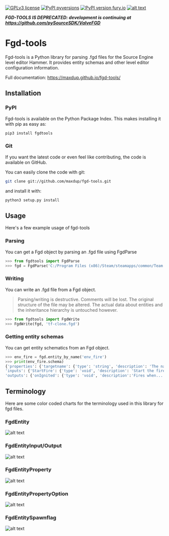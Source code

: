 [![GPLv3 license](https://img.shields.io/badge/License-GPLv3-blue.svg)](https://github.com/maxdup/fgd-tools/blob/master/LICENSE.txt)
[![PyPI pyversions](https://img.shields.io/pypi/pyversions/fgdtools.svg)](https://pypi.python.org/pypi/fgdtools/)
[![PyPI version fury.io](https://badge.fury.io/py/fgdtools.svg)](https://pypi.python.org/pypi/fgdtools/)
[![alt text](https://github.com/maxdup/fgd-tools/blob/master/docs/source/coverage.svg "coverage")]()


***FGD-TOOLS IS DEPRECATED: development is continuing at https://github.com/pySourceSDK/ValveFGD***

# Fgd-tools

Fgd-tools is a Python library for parsing .fgd files for the Source Engine level editor Hammer. It provides entity schemas and other level editor configuration information.

Full documentation: https://maxdup.github.io/fgd-tools/

## Installation

### PyPI

Fgd-tools is available on the Python Package Index. This makes installing it with pip as easy as:

```bash
pip3 install fgdtools
```

### Git

If you want the latest code or even feel like contributing, the code is available on GitHub.

You can easily clone the code with git:

```bash
git clone git://github.com/maxdup/fgd-tools.git
```

and install it with:

```bash
python3 setup.py install
```

## Usage

Here's a few example usage of fgd-tools

### Parsing

You can get a Fgd object by parsing an .fgd file using FgdParse

```python
>>> from fgdtools import FgdParse
>>> fgd = FgdParse('C:/Program Files (x86)/Steam/steamapps/common/Team Fortress 2/bin/tf.fgd')
```

### Writing

You can write an .fgd file from a Fgd object.


> Parsing/writing is destructive. Comments will be lost. The original structure of the file may be altered. The actual data about entities and the inheritance hierarchy is untouched however.

```python
>>> from fgdtools import FgdWrite
>>> FgdWrite(fgd, 'tf-clone.fgd')
```

### Getting entity schemas

You can get entity schematics from an Fgd object.

```python
>>> env_fire = fgd.entity_by_name('env_fire')
>>> print(env_fire.schema)
{'properties': {'targetname': {'type': 'string', 'description': 'The name...'}, ...},
'inputs': {'StartFire': {'type': 'void', 'description': 'Start the fire'}, ...},
'outputs': {'onIgnited': {'type': 'void', 'description':'Fires when...'}, ...}}
```

## Terminology

Here are some color coded charts for the terminology used in this library for fgd files.

### FgdEntity
![alt text](https://github.com/maxdup/fgd-tools/raw/master/docs/source/_static/fgdentity.jpg "FgdEntity terminology")

### FgdEntityInput/Output
![alt text](https://github.com/maxdup/fgd-tools/raw/master/docs/source/_static/fgdentityio.jpg "FgdEntityInput/Output terminology")

### FgdEntityProperty
![alt text](https://github.com/maxdup/fgd-tools/raw/master/docs/source/_static/fgdentityproperty.jpg "FgdEntityProperty terminology")

### FgdEntityPropertyOption
![alt text](https://github.com/maxdup/fgd-tools/raw/master/docs/source/_static/fgdentitypropertyoption.jpg "FgdEntityPropertyOption terminology")

### FgdEntitySpawnflag
![alt text](https://github.com/maxdup/fgd-tools/raw/master/docs/source/_static/fgdentityspawnflags.jpg "FgdEntitySpawnflag terminology")

